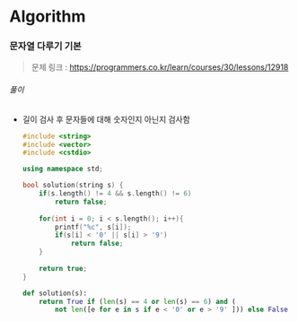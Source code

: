 # Algorithm

### 문자열 다루기 기본

> 문제 링크 : https://programmers.co.kr/learn/courses/30/lessons/12918



###### 풀이

* 길이 검사 후 문자들에 대해 숫자인지 아닌지 검사함

  ```c++
  #include <string>
  #include <vector>
  #include <cstdio>
  
  using namespace std;
  
  bool solution(string s) {
      if(s.length() != 4 && s.length() != 6)
          return false;
      
      for(int i = 0; i < s.length(); i++){
          printf("%c", s[i]);
          if(s[i] < '0' || s[i] > '9')
              return false;
      }   
      
      return true;
  }
  ```

  
  
  ```python
  def solution(s):
      return True if (len(s) == 4 or len(s) == 6) and (
          not len([e for e in s if e < '0' or e > '9' ])) else False
  ```
  
  
